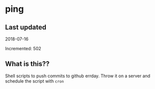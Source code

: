 # ping

## Last updated
2018-07-16

Incremented: 502

## What is this??
Shell scripts to push commits to github errday. Throw it on a server and schedule the script with `cron`
